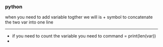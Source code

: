 ### python

when you need to add variable togther we will is + symbol to concatenate the two var into one line
_____________________________________________________________________________________________________
* if you need to count the variable you need to command = print(len(var))
* 
